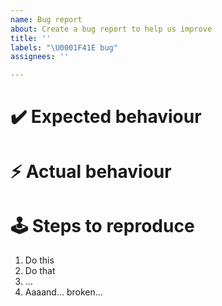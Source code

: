 ```yaml
---
name: Bug report
about: Create a bug report to help us improve
title: ''
labels: "\U0001F41E bug"
assignees: ''

---
```


<!-- Provide a short summary on what this bug is about -->

# :heavy_check_mark: Expected behaviour
<!-- Provide a description on what should happen -->

# ⚡ Actual behaviour 
<!-- Describe whats happening instead -->

# :joystick: Steps to reproduce
<!-- Provide a step by step list on how to reproduces the issue -->
1. Do this
2. Do that
3. ...
4. Aaaand... broken...
